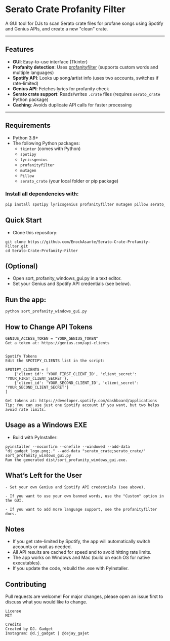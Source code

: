 # Serato Crate Profanity Filter

A GUI tool for DJs to scan Serato crate files for profane songs using Spotify and Genius APIs, and create a new "clean" crate.

---

## Features

- **GUI**: Easy-to-use interface (Tkinter)
- **Profanity detection**: Uses [profanityfilter](https://pypi.org/project/profanityfilter/) (supports custom words and multiple languages)
- **Spotify API**: Looks up song/artist info (uses two accounts, switches if rate-limited)
- **Genius API**: Fetches lyrics for profanity check
- **Serato crate support**: Reads/writes `.crate` files (requires `serato_crate` Python package)
- **Caching**: Avoids duplicate API calls for faster processing

---

## Requirements

- Python 3.8+
- The following Python packages:
  - `tkinter` (comes with Python)
  - `spotipy`
  - `lyricsgenius`
  - `profanityfilter`
  - `mutagen`
  - `Pillow`
  - `serato_crate` (your local folder or pip package)

### Install all dependencies with:
```sh
pip install spotipy lyricsgenius profanityfilter mutagen pillow serato_crate
```
## Quick Start
- Clone this repository:
```shell
git clone https://github.com/EnockAsante/Serato-Crate-Profanity-Filter.git
cd Serato-Crate-Profanity-Filter
```

## (Optional)
  - Open sort_profanity_windows_gui.py in a text editor. 
  - Set your Genius and Spotify API credentials (see below).

## Run the app:

```shell
python sort_profanity_windows_gui.py
```

## How to Change API Tokens


```
GENIUS_ACCESS_TOKEN = "YOUR_GENIUS_TOKEN"
Get a token at: https://genius.com/api-clients


Spotify Tokens
Edit the SPOTIPY_CLIENTS list in the script:

SPOTIPY_CLIENTS = [
    {'client_id': 'YOUR_FIRST_CLIENT_ID', 'client_secret': 'YOUR_FIRST_CLIENT_SECRET'},
    {'client_id': 'YOUR_SECOND_CLIENT_ID', 'client_secret': 'YOUR_SECOND_CLIENT_SECRET'}
]

Get tokens at: https://developer.spotify.com/dashboard/applications
Tip: You can use just one Spotify account if you want, but two helps avoid rate limits.
```
## Usage as a Windows EXE
-   Build with PyInstaller:

```shell
pyinstaller --noconfirm --onefile --windowed --add-data "dj_gadget_logo.png;." --add-data "serato_crate;serato_crate/" sort_profanity_windows_gui.py
Run the generated dist/sort_profanity_windows_gui.exe.
```



## What’s Left for the User
```
- Set your own Genius and Spotify API credentials (see above).

- If you want to use your own banned words, use the "Custom" option in the GUI.

- If you want to add more language support, see the profanityfilter docs.
```
## Notes
- If you get rate-limited by Spotify, the app will automatically switch accounts or wait as needed.
- All API results are cached for speed and to avoid hitting rate limits.
- The app works on Windows and Mac (build on each OS for native executables).
- If you update the code, rebuild the .exe with PyInstaller.
## Contributing
Pull requests are welcome! For major changes, please open an issue first to discuss what you would like to change.
```
License
MIT

Credits
Created by DJ. Gadget
Instagram: @d.j_gadget | @dejay_gajet
